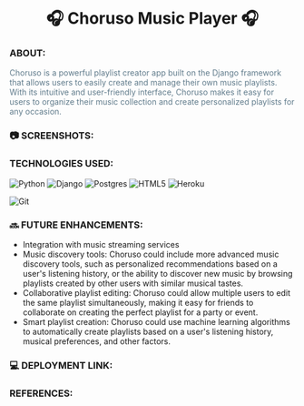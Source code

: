 
# <center> 🎧   Choruso Music Player  🎧 </center>

### ABOUT:

<font color="617C8C">Choruso is a powerful playlist creator app built on the Django framework that allows users to easily create and manage their own music playlists. With its intuitive and user-friendly interface, Choruso makes it easy for users to organize their music collection and create personalized playlists for any occasion.
</font>

### 📷 SCREENSHOTS:

### TECHNOLOGIES USED:

![Python](https://img.shields.io/badge/python-3670A0?style=for-the-badge&logo=python&logoColor=ffdd54)
![Django](https://img.shields.io/badge/django-%23092E20.svg?style=for-the-badge&logo=django&logoColor=white)
![Postgres](https://img.shields.io/badge/postgres-%23316192.svg?style=for-the-badge&logo=postgresql&logoColor=white)
![HTML5](https://img.shields.io/badge/html5-%23E34F26.svg?style=for-the-badge&logo=html5&logoColor=white)
![Heroku](https://img.shields.io/badge/heroku-%23430098.svg?style=for-the-badge&logo=heroku&logoColor=white)

![Git](https://img.shields.io/badge/git-%23F05033.svg?style=for-the-badge&logo=git&logoColor=white)

### 🔜 FUTURE ENHANCEMENTS: 

* Integration with music streaming services
* Music discovery tools: Choruso could include more advanced music discovery tools, such as personalized recommendations based on a user's listening history, or the ability to discover new music by browsing playlists created by other users with similar musical tastes.
* Collaborative playlist editing: Choruso could allow multiple users to edit the same playlist simultaneously, making it easy for friends to collaborate on creating the perfect playlist for a party or event.
* Smart playlist creation: Choruso could use machine learning algorithms to automatically create playlists based on a user's listening history, musical preferences, and other factors.
### 💻 DEPLOYMENT LINK: 

### REFERENCES: 